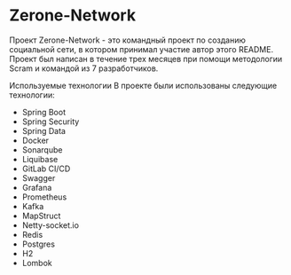 # Zerone-Network

Проект Zerone-Network - это командный проект по созданию социальной сети, в котором принимал участие автор этого README. 
Проект был написан в течение трех месяцев при помощи методологии Scram и командой из 7 разработчиков.

Используемые технологии
В проекте были использованы следующие технологии:

* Spring Boot
* Spring Security
* Spring Data
* Docker
* Sonarqube
* Liquibase
* GitLab CI/CD
* Swagger
* Grafana
* Prometheus
* Kafka
* MapStruct
* Netty-socket.io
* Redis
* Postgres
* H2
* Lombok

